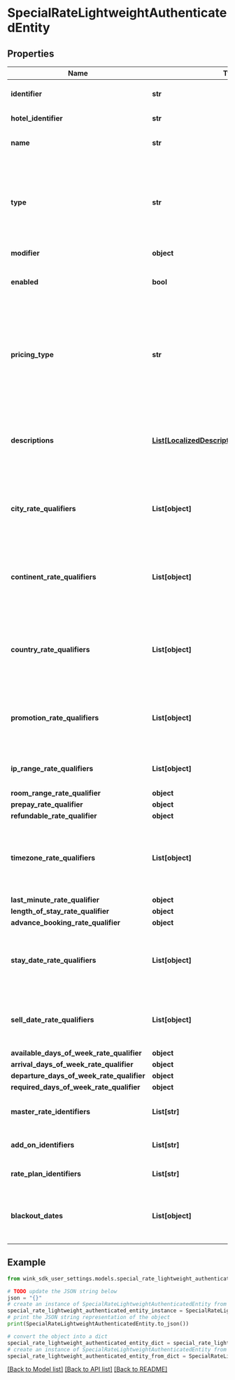 # SpecialRateLightweightAuthenticatedEntity


## Properties

Name | Type | Description | Notes
------------ | ------------- | ------------- | -------------
**identifier** | **str** | Unique record identifier | 
**hotel_identifier** | **str** | Hotel identifier. | 
**name** | **str** | Internal name of promotion. | 
**type** | **str** | Set whether you want the price to go up or down when the rules of this promotion have been satisfied. | 
**modifier** | **object** |  | 
**enabled** | **bool** | Whether this promotion is enabled or not. | [default to True]
**pricing_type** | **str** | This determines whether this discount should be applied per night, per stay or per person - per night | 
**descriptions** | [**List[LocalizedDescriptionAuthenticatedEntity]**](LocalizedDescriptionAuthenticatedEntity.md) | Localized descriptions describing promotion. At least one English entry is required. | 
**city_rate_qualifiers** | **List[object]** | Restrict promotion to specific cities. See [Geo-IP city geoname data](#operation/searchForCity) | [optional] 
**continent_rate_qualifiers** | **List[object]** | Restrict promotion to specific continents. See [Geo-IP continent geoname data](#operation/showContinents) | [optional] 
**country_rate_qualifiers** | **List[object]** | Restrict promotion to specific countries. See [Geo-IP country geoname data](#operation/showCountries) | [optional] 
**promotion_rate_qualifiers** | **List[object]** | Restrict promotion by requiring users to enter a promo code. | [optional] 
**ip_range_rate_qualifiers** | **List[object]** | Restrict promotion to specific IP ranges. | [optional] 
**room_range_rate_qualifier** | **object** |  | [optional] 
**prepay_rate_qualifier** | **object** |  | [optional] 
**refundable_rate_qualifier** | **object** |  | [optional] 
**timezone_rate_qualifiers** | **List[object]** | Restrict promotion to specific time zones. See [Geo-IP timezone geoname data](#operation/showTimezones) | [optional] 
**last_minute_rate_qualifier** | **object** |  | [optional] 
**length_of_stay_rate_qualifier** | **object** |  | [optional] 
**advance_booking_rate_qualifier** | **object** |  | [optional] 
**stay_date_rate_qualifiers** | **List[object]** | Restrict promotion to specific stay dates the user wants to arrive. | [optional] 
**sell_date_rate_qualifiers** | **List[object]** | Restrict promotion to specific dates the booking is made. | [optional] 
**available_days_of_week_rate_qualifier** | **object** |  | [optional] 
**arrival_days_of_week_rate_qualifier** | **object** |  | [optional] 
**departure_days_of_week_rate_qualifier** | **object** |  | [optional] 
**required_days_of_week_rate_qualifier** | **object** |  | [optional] 
**master_rate_identifiers** | **List[str]** | Restrict on specific master rates. | [optional] 
**add_on_identifiers** | **List[str]** | Restrict on specific add-ons. | [optional] 
**rate_plan_identifiers** | **List[str]** | Restrict on specific rate plans. | [optional] 
**blackout_dates** | **List[object]** | Exclude this promotion from specific date ranges. | [optional] 

## Example

```python
from wink_sdk_user_settings.models.special_rate_lightweight_authenticated_entity import SpecialRateLightweightAuthenticatedEntity

# TODO update the JSON string below
json = "{}"
# create an instance of SpecialRateLightweightAuthenticatedEntity from a JSON string
special_rate_lightweight_authenticated_entity_instance = SpecialRateLightweightAuthenticatedEntity.from_json(json)
# print the JSON string representation of the object
print(SpecialRateLightweightAuthenticatedEntity.to_json())

# convert the object into a dict
special_rate_lightweight_authenticated_entity_dict = special_rate_lightweight_authenticated_entity_instance.to_dict()
# create an instance of SpecialRateLightweightAuthenticatedEntity from a dict
special_rate_lightweight_authenticated_entity_from_dict = SpecialRateLightweightAuthenticatedEntity.from_dict(special_rate_lightweight_authenticated_entity_dict)
```
[[Back to Model list]](../README.md#documentation-for-models) [[Back to API list]](../README.md#documentation-for-api-endpoints) [[Back to README]](../README.md)


